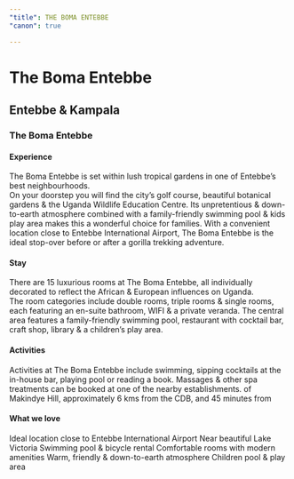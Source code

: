 ```yaml
---
"title": THE BOMA ENTEBBE
"canon": true

---
```


# The Boma Entebbe
## Entebbe & Kampala
### The Boma Entebbe

#### Experience
The Boma Entebbe is set within lush tropical gardens in one of Entebbe’s best neighbourhoods.  
On your doorstep you will find the city’s golf course, beautiful botanical gardens &amp; the Uganda Wildlife Education Centre.
Its unpretentious &amp; down-to-earth atmosphere combined with a family-friendly swimming pool &amp; kids play area makes this a wonderful choice for families.
With a convenient location close to Entebbe International Airport, The Boma Entebbe is the ideal stop-over before or after a gorilla trekking adventure.

#### Stay
There are 15 luxurious rooms at The Boma Entebbe, all individually decorated to reflect the African &amp; European influences on Uganda.  
The room categories include double rooms, triple rooms &amp; single rooms, each featuring an en-suite bathroom, WIFI &amp; a private veranda.
The central area features a family-friendly swimming pool, restaurant with cocktail bar, craft shop, library &amp; a children’s play area.

#### Activities
Activities at The Boma Entebbe include swimming, sipping cocktails at the in-house bar, playing pool or reading a book.  Massages &amp; other spa treatments can be booked at one of the nearby establishments.
of Makindye Hill, approximately 6 kms from the CDB, and 45 minutes from


#### What we love
Ideal location close to Entebbe International Airport
Near beautiful Lake Victoria
Swimming pool &amp; bicycle rental
Comfortable rooms with modern amenities
Warm, friendly &amp; down-to-earth atmosphere
Children pool &amp; play area